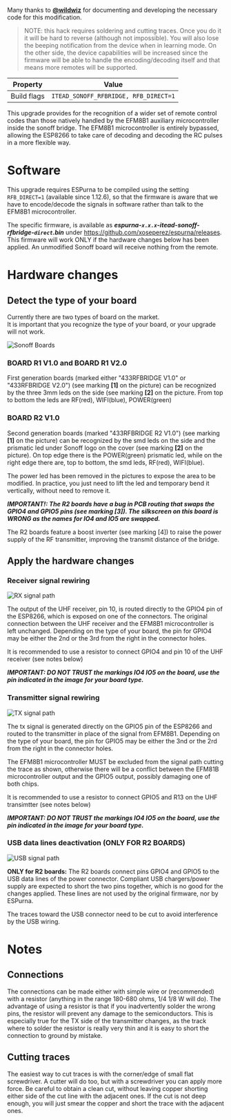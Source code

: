 Many thanks to [**@wildwiz**](https://github.com/wildwiz) for documenting and developing the necessary code for this modification.

> NOTE: this hack requires soldering and cutting traces. Once you do it it will be hard to reverse (although not impossible). You will also lose the beeping notification from the device when in learning mode. On the other side, the device capabilities will be increased since the firmware will be able to handle the encoding/decoding itself and that means more remotes will be supported.

|Property|Value|
|---|---|
|Build flags|`ITEAD_SONOFF_RFBRIDGE, RFB_DIRECT=1`|

This upgrade provides for the recognition of a wider set of remote control codes than those natively handled by the EFM8B1 auxiliary microcontroller inside the sonoff bridge. The EFM8B1 microcontroller is entirely bypassed, allowing the ESP8266 to take care of decoding and decoding the RC pulses in a more flexible way.

# Software

This upgrade requires ESPurna to be compiled using the setting `RFB_DIRECT=1` (available since 1.12.6), so that the firmware is aware that we have to encode/decode the signals in software rather than talk to the EFM8B1 microcontroller. 

The specific firmware, is available as **_espurna-`x.x.x`-itead-sonoff-rfbridge-`direct`.bin_** under https://github.com/xoseperez/espurna/releases. This firmware will work ONLY if the hardware changes below has been applied. An unmodified Sonoff board will receive nothing from the remote.

# Hardware changes

## Detect the type of your board

Currently there are two types of board on the market. 
<br>It is important that you recognize the type of your board, or your upgrade will not work.

![Sonoff Boards](images/devices/rfbridge/board-both-800.png)

### BOARD R1 V1.0 and BOARD R1 V2.0
First generation boards (marked either "433RFBRIDGE V1.0" or "433RFBRIDGE V2.0") (see marking **[1]** on the picture) can be recognized by the three 3mm leds on the side (see marking **[2]** on the picture. From top to bottom the leds are RF(red), WIFI(blue), POWER(green)

### BOARD R2 V1.0
Second generation boards (marked "433RFBRIDGE R2 V1.0") (see marking **[1]** on the picture) can be recognized by the smd leds on the side and the prismatic led under Sonoff logo on the cover (see marking **[2]** on the picture). On top edge there is the POWER(green) prismatic led, while on the right edge there are, top to bottom, the smd leds, RF(red), WIFI(blue). 

The power led has been removed in the pictures to expose the area to be modified. In practice, you just need to lift the led and temporary bend it vertically, without need to remove it. 

**_IMPORTANT!: The R2 boards have a bug in PCB routing that swaps the GPIO4 and GPIO5 pins (see marking [3]). The silkscreen on this board is WRONG as the names for IO4 and IO5 are swapped._**

The R2 boards feature a boost inverter (see marking [4]) to raise the power supply of the RF transmitter, improving the transmit distance of the bridge.

## Apply the hardware changes

### Receiver signal rewiring

![RX signal path](images/devices/rfbridge/mod-route-rx-both-800.png)

The output of the UHF receiver, pin 10, is routed directly to the GPIO4 pin of the ESP8266, which is exposed on one of the connectors. The original connection between the UHF receiver and the EFM8B1 microcontroller is left unchanged. Depending on the type of your board, the pin for GPIO4 may be either the 2nd or the 3rd from the right in the connector holes. 

It is recommended to use a resistor to connect GPIO4 and pin 10 of the UHF receiver (see notes below)

**_IMPORTANT: DO NOT TRUST the markings IO4 IO5 on the board, use the pin indicated in the image for your board type._**

### Transmitter signal rewiring

![TX signal path](images/devices/rfbridge/mod-route-tx-both-800.png)

The tx signal is generated directly on the GPIO5 pin of the ESP8266 and routed to the transmitter in place of the signal from EFM8B1. Depending on the type of your board, the pin for GPIO5 may be either the 3nd or the 2rd from the right in the connector holes. 

The EFM8B1 microcontroller MUST be excluded from the signal path cutting the trace as shown, otherwise there will be a conflict between the EFM81B microcontroller output and the GPIO5 output, possibly damaging one of both chips.

It is recommended to use a resistor to connect GPIO5 and R13 on the UHF transimtter (see notes below)

**_IMPORTANT: DO NOT TRUST the markings IO4 IO5 on the board, use the pin indicated in the image for your board type._**

### USB data lines deactivation (ONLY FOR R2 BOARDS)

![USB signal path](images/devices/rfbridge/mod-cut-usb-r2v1-final-800.png)

**ONLY for R2 boards:** The R2 boards connect pins GPIO4 and GPIO5 to the USB data lines of the power connector. Compliant USB chargers/power supply are expected to short the two pins together, which is no good for the changes applied. These lines are not used by the original firmware, nor by ESPurna.

The traces toward the USB connector need to be cut to avoid interference by the USB wiring. 

# Notes

## Connections

The connections can be made either with simple wire or (recommended) with a resistor (anything in the range 180-680 ohms, 1/4 1/8 W will do). The advantage of using a resistor is that if you inadvertently solder the wrong pins, the resistor will prevent any damage to the semiconductors. This is especially true for the TX side of the transmitter changes, as the track where to solder the resistor is really very thin and it is easy to short the connection to ground by mistake.

## Cutting traces

The easiest way to cut traces is with the corner/edge of small flat screwdriver. A cutter will do too, but with a screwdriver you can apply more force. Be careful to obtain a clean cut, without leaving copper shorting either side of the cut line with the adjacent ones. If the cut is not deep enough, you will just smear the copper and short the trace with the adjacent ones.
